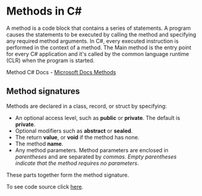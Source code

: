 # Methods in C#

A method is a code block that contains a series of statements. A program causes the statements to be executed by calling the method and specifying any required method arguments. In C#, every executed instruction is performed in the context of a method. The Main method is the entry point for every C# application and it's called by the common language runtime (CLR) when the program is started.

Method C# Docs - [Microsoft Docs Methods](https://learn.microsoft.com/en-us/dotnet/csharp/methods)

## Method signatures
Methods are declared in a class, record, or struct by specifying:

- An optional access level, such as **public** or **private**. The default is **private**.
- Optional modifiers such as **abstract** or **sealed**.
- The return **value**, or **void** if the method has none.
- The method **name**.
- Any method parameters. Method parameters are enclosed in *parentheses* and are separated by *commas*. *Empty parentheses indicate that the method requires no parameters*.

These parts together form the method signature.

To see code source click [here](https://github.com/Thesnowmanndev/CSharp-Education/blob/main/CSharp-Mastercourse/Applications/Console%20Applications/App%2016%20-%20Methods/Methods/Program.cs). 